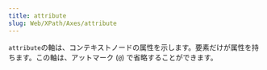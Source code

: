 ```yaml
---
title: attribute
slug: Web/XPath/Axes/attribute
---
```

`attribute`の軸は、コンテキストノードの属性を示します。要素だけが属性を持ちます。この軸は、アットマーク (`@`) で省略することができます。
